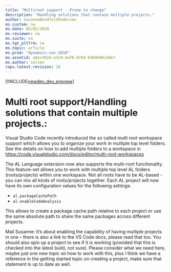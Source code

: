 ```yaml
---
title: "Multiroot support - Prone to change"
description: "Handling solutions that contain multiple projects."
author: SusanneWindfeldPedersen
ms.custom: na
ms.date: 05/02/2018
ms.reviewer: na
ms.suite: na
ms.tgt_pltfrm: na
ms.topic: article
ms.prod: "dynamics-nav-2018"
ms.assetid: a0ac492d-e3c8-4a76-87b4-b469e08c58e7
ms.author: solsen
caps.latest.revision: 18
---
```


[!INCLUDE[newdev_dev_preview](includes/newdev_dev_preview.md)]


# Multi root support/Handling solutions that contain multiple projects.:

Visual Studio Code recently introduced the so called multi root workspace support which allows you to organize your work in multiple top level folders. See the details on how to add multiple folders to a workspace in https://code.visualstudio.com/docs/editor/multi-root-workspaces
<!--
You can work with multiple project folders in Visual Studio Code with multi-root workspaces. This can be very helpful when you are working on several related projects at one time. For example, you might have a repository with a product's documentation which you like to keep current when you update the product source code.
1. Adding foldes to your existing workspace: 
The File > Add Folder to Workspace... command brings up an Open Folder dialog to select the new folder.
Once a root folder is added, the Explorer will show the new folder as a root in the File Explorer. You can right click on any of the root folders and use the context menu to add or remove folders.
/
You can use drag and drop to add folders to a workspace. Drag a folder to the File Explorer to add it to the current workspace. You can even select and drag multiple folders.

2. Save workspace as 
When you save your workspace, it will create a .code-workspace file and the file name will be displayed in the File Explorer.

If you want to move your Workspace file to a new location, you can use the File > Save Workspace As... command which will automatically set the correct folder paths relative to the new Workspace file location.

-->


The AL Language extension now also supports the multi-root functionality. This feature-set allows you to work with multiple top level AL folders (roots/projects) within one workspace. Not all roots have to be AL-based - you can mix all kinds of roots/projects together. Each AL project will now have its own configuration values for the following settings:   
- 	`al.packageCachePath`   
- 	`al.enableCodeAnalysis`
 
This allows to create a package cache path relative to each project or use the same absolute path to share the same packages across different projects.


Mail Susanne: 
It’s about enabling the capability of having multiple projects in one – there is also a link to the VS Code docs, please read that too. You should also spin up a project to see if it is working (provided that this is checked into the latest build, not sure). Please consider what we need here, maybe just one new topic on how to work with this, plus I think we have a reference in the getting started topic on creating a project, make sure that statement is up to date as well. 
